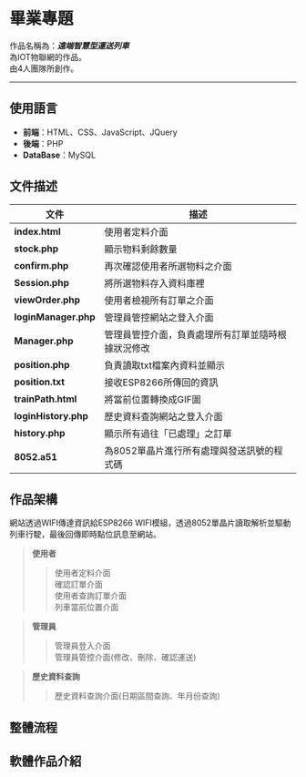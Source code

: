 # 畢業專題
作品名稱為：**_遠端智慧型運送列車_**<br>
為IOT物聯網的作品。<br>
由4人團隊所創作。<hr>
## 使用語言<br>
* **前端**：HTML、CSS、JavaScript、JQuery
* **後端**：PHP
* **DataBase**：MySQL

## 文件描述<br>
|         文件        |                       描述                      |
|         ---         |                       ---                      |
|**index.html**       |  使用者定料介面                                 |
|**stock.php**        |  顯示物料剩餘數量                               |
|**confirm.php**      | 再次確認使用者所選物料之介面                     |
|**Session.php**      | 將所選物料存入資料庫裡                           |
|**viewOrder.php**    | 使用者檢視所有訂單之介面                         |
|**loginManager.php** |  管理員管控網站之登入介面                        |
|**Manager.php**      | 管理員管控介面，負責處理所有訂單並隨時根據狀況修改 |
|**position.php**     |  負責讀取txt檔案內資料並顯示                     |
|**position.txt**     |  接收ESP8266所傳回的資訊                        |
|**trainPath.html**   |  將當前位置轉換成GIF圖                          |
|**loginHistory.php** |  歷史資料查詢網站之登入介面                      |
| **history.php**     | 顯示所有過往「已處理」之訂單                     |
|**8052.a51**         |  為8052單晶片進行所有處理與發送訊號的程式碼       |

## 作品架構<br>
網站透過WIFI傳達資訊給ESP8266 WIFI模組，透過8052單晶片讀取解析並驅動列車行駛，最後回傳即時點位訊息至網站。<br>
> **使用者**
>>使用者定料介面<br>
>>確認訂單介面<br>
>>使用者查詢訂單介面<br>
>>列車當前位置介面<br>

> **管理員**
>>管理員登入介面<br>
>>管理員管控介面(修改、刪除、確認運送)<br>

> **歷史資料查詢**
>>歷史資料查詢介面(日期區間查詢、年月份查詢)<br>

## 整體流程<br>
## 軟體作品介紹<br>
